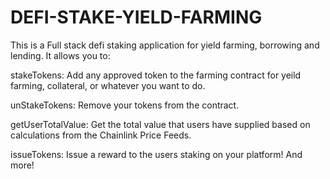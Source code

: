 # DEFI-STAKE-YIELD-FARMING
This is a Full stack defi staking application for yield farming, borrowing and lending. It allows you to:

stakeTokens: Add any approved token to the farming contract for yeild farming, collateral, or whatever you want to do.

unStakeTokens: Remove your tokens from the contract.

getUserTotalValue: Get the total value that users have supplied based on calculations from the Chainlink Price Feeds.

issueTokens: Issue a reward to the users staking on your platform!
And more!
